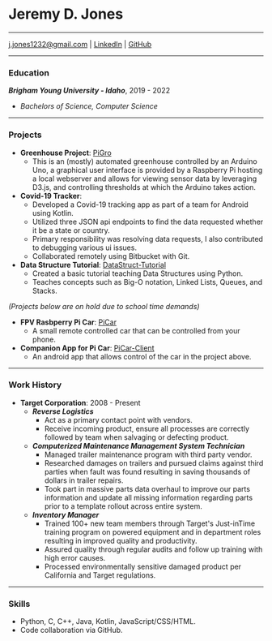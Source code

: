 # Jeremy D. Jones

---

<div id="webaddress">
<a href="mailto:j.jones1232@gmail.com">j.jones1232@gmail.com</a>
| <a href="https://www.linkedin.com/in/jeremy-jones-b904a284/">LinkedIn</a>
| <a href="https://github.com/jerome1232">GitHub</a>
</div>

---

### Education

***Brigham Young University - Idaho***, 2019 - 2022
  * *Bachelors of Science, Computer Science*

---

### Projects

  * **Greenhouse Project**: [PiGro](https://github.com/jerome1232/PiGro)
    * This is an (mostly) automated greenhouse controlled by an Arduino Uno, a graphical user interface is provided by a Raspberry Pi hosting a local webserver and allows for viewing sensor data by leveraging D3.js, and controlling thresholds at which the Arduino takes action.
  * **Covid-19 Tracker**:
    * Developed a Covid-19 tracking app as part of a team for Android using Kotlin.
    * Utilized three JSON api endpoints to find the data requested whether it be a state or country.
    * Primary responsibility was resolving data requests, I also contributed to debugging various ui issues.
    * Collaborated remotely using Bitbucket with Git.
  * **Data Structure Tutorial**: [DataStruct-Tutorial](https://jerome1232.github.io/datastruct-tut/)
    * Created a basic tutorial teaching Data Structures using Python.
    * Teaches concepts such as Big-O notation, Linked Lists, Queues, and Stacks.

  *(Projects below are on hold due to school time demands)*

  * **FPV Rasbperry Pi Car**: [PiCar](https://github.com/jerome1232/PiCar)
    * A small remote controlled car that can be controlled from your phone.
  * **Companion App for Pi Car**: [PiCar-Client](https://github.com/jerome1232/PiCar-Client)
    * An android app that allows control of the car in the project above.

---

### Work History

  * **Target Corporation**: 2008 - Present
    * ***Reverse Logistics***
      * Act as a primary contact point with vendors.
      * Receive incoming product, ensure all processes are correctly followed by team when salvaging or defecting product.
    * ***Computerized Maintenance Management System Technician***
      * Managed trailer maintenance program with third party vendor.
      * Researched damages on trailers and pursued claims against third parties when fault was found resulting in saving thousands of dollars in trailer repairs.
      * Took part in massive parts data overhaul to improve our parts information and update all missing information regarding parts prior to a template rollout across entire system.
    * ***Inventory Manager***
      * Trained 100+ new team members through Target's Just-inTime training program on powered equipment and in department roles resulting in improved quality and productivity.
      * Assured quality through regular audits and follow up training with high error causes.
      * Processed environmentally sensitive damaged product per California and Target regulations.

---

### Skills

  * Python, C, C++, Java, Kotlin, JavaScript/CSS/HTML.
  * Code collaboration via GitHub.